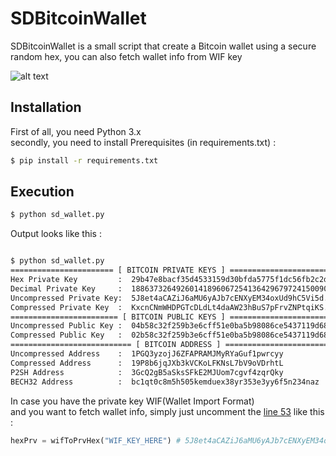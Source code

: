 SDBitcoinWallet
===========
SDBitcoinWallet is a small script that create a Bitcoin wallet
using a secure random hex, you can also fetch wallet info from
WIF key

![alt text](https://i.imgur.com/KmTrETZ.png)

Installation
-------------
First of all, you need Python 3.x <br/>
secondly, you need to install Prerequisites (in requirements.txt) :
```bash
$ pip install -r requirements.txt
```
Execution
-------------
```bash
$ python sd_wallet.py
```
Output looks like this :
```bash

$ python sd_wallet.py
======================= [ BITCOIN PRIVATE KEYS ] =======================
Hex Private Key         :  29b47e8bacf35d4533159d30bfda5775f1dc56fb2c2d926368ac219........
Decimal Private Key     :  1886373264926014189606725413642967972415009094506665993999186467........
Uncompressed Private Key:  5J8et4aCAZiJ6aMU6yAJb7cENXyEM34oxUd9hC5Vi5d........
Compressed Private Key  :  KxcnCNmWHDPGTcDLdLt4daAW23hBuS7pFrvZNPtqiKS........
======================== [ BITCOIN PUBLIC KEYS ] ========================
Uncompressed Public Key :  04b58c32f259b3e6cff51e0ba5b98086ce5437119d68187c2e4742bbc395e68d8937fcce9ecd745b46a47cddbc55f76435bb623951b9d840073646314668f45346
Compressed Public Key   :  02b58c32f259b3e6cff51e0ba5b98086ce5437119d68187c2e4742bbc395e68d89
=========================== [ BITCOIN ADDRESS ] ===========================
Uncompressed Address    :  1PGQ3yzojJ6ZFAPRAMJMyRYaGuf1pwrcyy
Compressed Address      :  19P8b6jqJXb3kVCKoLFKNsL7bV9oVDrhtL
P2SH Address            :  3GcQ2gB5aSksSFkE2MJUom7cgvf4zqrQky
BECH32 Address          :  bc1qt0c8m5h505kemduex38yr353e3yy6f5n234naz
```
In case you have the private key WIF(Wallet Import Format)<br/>
and you want to fetch wallet info, simply just uncomment the [line 53](https://github.com/brahimdarmouch/SDBitcoinWallet/blob/master/sd_wallet.py#L53) like this :
```python
hexPrv = wifToPrvHex("WIF_KEY_HERE") # 5J8et4aCAZiJ6aMU6yAJb7cENXyEM34oxUd9hC5Vi5d........
```
